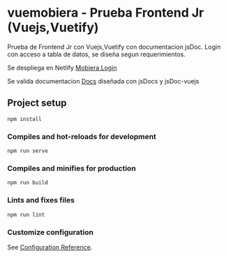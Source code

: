 # vuemobiera - Prueba Frontend Jr (Vuejs,Vuetify)

Prueba de Frontend Jr con Vuejs,Vuetify con documentacion jsDoc. 
Login con acceso a tabla de datos, se diseña segun requerimientos.

Se despliega en Netlify [Mobiera Login](https://frontlogin-vuetify.netlify.app)

Se valida documentacion [Docs](https://frontlogin-vuetify.netlify.app/docs) diseñada con jsDocs y jsDoc-vuejs

## Project setup
```
npm install
```

### Compiles and hot-reloads for development
```
npm run serve
```

### Compiles and minifies for production
```
npm run build
```

### Lints and fixes files
```
npm run lint
```

### Customize configuration
See [Configuration Reference](https://cli.vuejs.org/config/).
